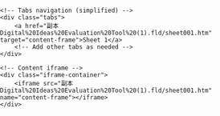 <!DOCTYPE html>
<html lang="en">
<head>
    <meta charset="UTF-8">
    <meta name="viewport" content="width=device-width, initial-scale=1.0">
    <title>Digital Ideas Evaluation Tool</title>
    <style>
        body, html {
            margin: 0;
            padding: 0;
            height: 100%;
            display: flex;
            flex-direction: column;
        }
        .iframe-container {
            flex: 1;
            display: flex;
            flex-direction: column;
        }
        iframe {
            width: 100%;
            border: none;
            flex: 1;
        }
        .tabs {
            height: 40px;
            background-color: #f0f0f0;
            display: flex;
            align-items: center;
            justify-content: center;
            font-size: 14px;
        }
        .tabs a {
            margin: 0 10px;
            text-decoration: none;
            color: #333;
        }
    </style>
</head>
<body>

    <!-- Tabs navigation (simplified) -->
    <div class="tabs">
        <a href="副本Digital%20Ideas%20Evaluation%20Tool%20(1).fld/sheet001.htm" target="content-frame">Sheet 1</a>
        <!-- Add other tabs as needed -->
    </div>

    <!-- Content iframe -->
    <div class="iframe-container">
        <iframe src="副本Digital%20Ideas%20Evaluation%20Tool%20(1).fld/sheet001.htm" name="content-frame"></iframe>
    </div>

</body>
</html>
